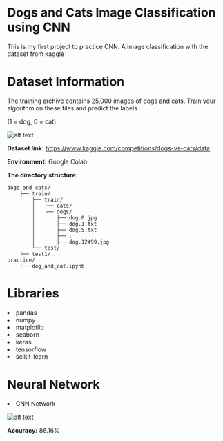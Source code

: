 # Dogs and Cats Image Classification using CNN
This is my first project to practice CNN. A image classification with the dataset from kaggle

# Dataset Information

The training archive contains 25,000 images of dogs and cats. Train your algorithm on these files and predict the labels

(1 = dog, 0 = cat)

![alt text](https://github.com/ttrung14/Dogs-and-Cats-Classification/blob/92a8c0de95b45b25c3705c86e4dd83def9bf12d7/image/536aa78069bedddb13c60c3a.webp?raw=true)


**Dataset link:** https://www.kaggle.com/competitions/dogs-vs-cats/data

**Environment:** Google Colab

**The directory structure:**
```
dogs and cats/
	├── train/
        ├── train/
        │   ├── cats/
        │   ├── dogs/
        │       ├── dog.0.jpg
        │       ├── dog.1.txt
        │       ├── dog.5.txt
        │       ├── :
        │       ├── dog.12499.jpg
        └── test/
    └── test1/
practice/
	└── dog_and_cat.ipynb
```
# Libraries

<li>pandas
<li>numpy
<li>matplotlib
<li>seaborn
<li>keras
<li>tensorflow
<li>scikit-learn

# Neural Network

<li>CNN Network

![alt text](https://github.com/ttrung14/Dogs-and-Cats-Classification/blob/92a8c0de95b45b25c3705c86e4dd83def9bf12d7/image/316611236_668344351335441_8492339308702307296_n.png?raw=true)
  
**Accuracy:** 86.16%
